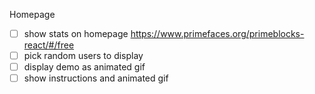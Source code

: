Homepage

- [ ] show stats on homepage https://www.primefaces.org/primeblocks-react/#/free
- [ ] pick random users to display
- [ ] display demo as animated gif
- [ ] show instructions and animated gif
